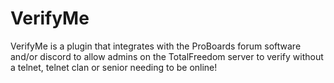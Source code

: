 # VerifyMe
VerifyMe is a plugin that integrates with the ProBoards forum software and/or discord to allow admins on the TotalFreedom server to verify without a telnet, telnet clan or senior needing to be online!

